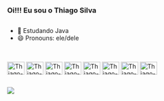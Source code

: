 ### Oi!!! Eu sou o Thiago Silva
##
- 🌱 Estudando Java
- 😄 Pronouns: ele/dele
##
<div style="display: inline_block"><br>  
   <img align="center" alt="Thiago-Java" height="30" width="40" src="https://cdn.jsdelivr.net/gh/devicons/devicon/icons/java/java-original.svg" />

   <img align="center" alt="Thiago-Git" height="30" width="40" src="https://cdn.jsdelivr.net/gh/devicons/devicon/icons/git/git-original.svg" />   
   
   <img align="center" alt="Thiago-Github" height="30" width="40" src="https://cdn.jsdelivr.net/gh/devicons/devicon/icons/github/github-original.svg" />

  <img align="center" alt="Thiago-CSS" height="30" width="40" src="https://cdn.jsdelivr.net/gh/devicons/devicon/icons/css3/css3-original.svg" />  
       
   <img align="center" alt="Thiago-Html" height="30" width="40" src="https://cdn.jsdelivr.net/gh/devicons/devicon/icons/html5/html5-original.svg" />          
   
   <img align="center" alt="Thiago-Js" height="30" width="40" src="https://cdn.jsdelivr.net/gh/devicons/devicon/icons/javascript/javascript-original.svg" /> 
   
   <img align="center" alt="Thiago-Sql" height="30" width="40" src="https://cdn.jsdelivr.net/gh/devicons/devicon/icons/mysql/mysql-original.svg" />
   
   <img align="center" alt="Thiago-Spring" height="30" width="40" src="https://cdn.jsdelivr.net/gh/devicons/devicon/icons/spring/spring-original.svg" />
</div>

##

<div>
  <a href="https://www.linkedin.com/in/thiago-henrique-da-silva-2653a51b6/" target="_blank"><img src="https://img.shields.io/badge/-LinkedIn-%230077B5?style=for-the-badge&logo=linkedin&logoColor=white" target="_blank"></a> 
</div>
